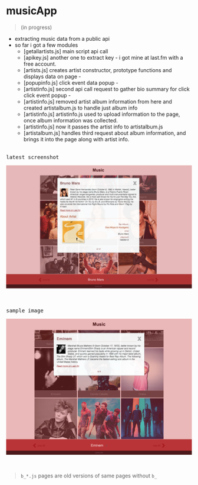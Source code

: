 # musicApp
> (in progress)

- extracting music data from a public api
- so far i got a few modules 
    + [getallartists.js] main script api call
    + [apikey.js] another one to extract key -  i got mine at last.fm with a free account.
    + [artists.js] creates artist constructor, prototype functions and displays data on page -
    + [popupinfo.js] click event data popup -
    + [artistinfo.js] second api call request to gather bio summary for click click event popup -
    + [artistinfo.js] removed artist album information from here and created artistalbum.js to handle just album info
    + [artistinfo.js] artistinfo.js used to upload information to the page, once album information was collected.
    + [artistinfo.js] now it passes the artist info to artistalbum.js
    + [artistalbum.js] handles third request about album information, and brings it into the page along with artist info.





<br/>
<kbd>latest screenshot</kbd>
<br />

![](images/verylatest.png)

<br/>


<br/>
<kbd>sample image</kbd>
<br />

![](images/latest1.png)

<br/>



> `b_*.js` pages are old versions of same pages without `b_`
